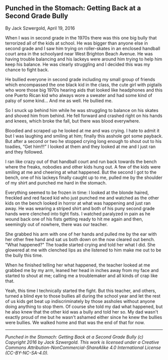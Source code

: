 ## Punched in the Stomach: Getting Back at a Second Grade Bully

By Jack Szwergold, April 19, 2016

When I was in second grade in the 1970s there was this one big bully that terrorized all of the kids at school. He was bigger than anyone else in second grade and I saw him trying on roller-skates in an enclosed handball court area in the schoolyard near West Brighton Beach Avenue. He was having trouble balancing and his lackeys were around him trying to help him keep his balance. He was clearly struggling and I decided this was my chance to fight back.

He bullied everyone in second grade including my small group of friends which encompassed the one black kid in the class, the cute girl with pigtails who wore those big 1970s hearing aids that looked like headphones and this one Puerto Rican kid who always wore a sweater and had some kind of palsy of some kind… And me as well. He bullied me.

So I snuck up behind him while he was struggling to balance on his skates and shoved him from behind. He fell forward and crashed right on his hands and knees, which broke the fall, but there was blood everywhere.

Bloodied and scraped up he looked at me and was crying. I hate to admit it but I was laughing and smiling at him; finally this asshole got some payback. But after a second or two he stopped crying long enough to shout out to his toadies, “Get him!!!” I looked at them and they looked at me and I just ran and they followed.

I ran like crazy out of that handball court and run back towards the bench where the freaks, nobodies and other kids hung out. A few of the kids were smiling at me and cheering at what happened. But the second I got to the bench, one of his lackeys finally caught up to me, pulled me by the shoulder of my shirt and punched me hard in the stomach.

Everything seemed to be frozen in time: I looked at the blonde haired, freckled and red faced kid who just punched me and watched as the other kids on the bench looked in horror at what was happening and just ran away. He was wearing a striped shirt and both of his puny second grade hands were clenched into tight fists. I watched paralyzed in pain as he wound back one of his fists getting ready to hit me again and then, seemingly out of nowhere, there was our teacher.

She grabbed his arm with one of her hands and pulled me by the ear with her other free hand and sat us both down on the now cleared out bench. "What happened?" The toadie started crying and told her what I did. She glowered at me with clenched lips as she listened to him make me out to be the bully this time.

When he finished telling her what happened, the teacher looked at me grabbed me by my arm, leaned her head in inches away from my face and started to shout at me; calling me a troublemaker and all kinds of crap like that.

Yeah, this time I technically started the fight. But this teacher, and others, turned a blind eye to those bullies all during the school year and let the rest of us kids get beat up indiscriminately by those assholes without anyone doing anything to stop them. Of course she told my dad what happened, but he also knew that the other kid was a bully and told her so. My dad wasn't exactly proud of me but he wasn't ashamed either since he knew the bullies were bullies. We walked home and that was the end of that for now.

***

*Punched in the Stomach: Getting Back at a Second Grade Bully (c) Copyright 2016 by Jack Szwergold. This work is licensed under a Creative Commons Attribution-NonCommercial-ShareAlike 4.0 International License (CC-BY-NC-SA-4.0).*